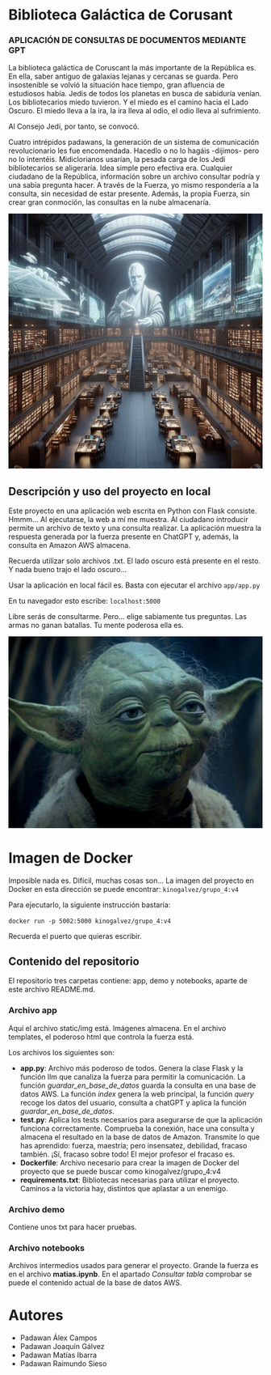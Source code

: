 # Biblioteca Galáctica de Corusant
### APLICACIÓN DE CONSULTAS DE DOCUMENTOS MEDIANTE GPT

La biblioteca galáctica de Coruscant la más importante de la República es. En ella, saber antiguo de galaxias lejanas y cercanas se guarda. Pero insostenible se volvió la situación hace tiempo, gran afluencia de estudiosos había. Jedis de todos los planetas en busca de sabiduría venían. Los bibliotecarios miedo tuvieron. Y el miedo es el camino hacia el Lado Oscuro. El miedo lleva a la ira, la ira lleva al odio, el odio lleva al sufrimiento. 

Al Consejo Jedi, por tanto, se convocó.

Cuatro intrépidos padawans, la generación de un sistema de comunicación revolucionario les fue encomendada. Hacedlo o no lo hagáis -dijimos- pero no lo intentéis.  Midiclorianos usarían, la pesada carga de los Jedi bibliotecarios se aligeraría. Idea simple pero efectiva era. Cualquier ciudadano de la República, información sobre un archivo consultar podría y una sabia pregunta hacer. A través de la Fuerza, yo mismo respondería a la consulta, sin necesidad de estar presente. Además, la propia Fuerza, sin crear gran conmoción, las consultas en la nube almacenaría.

![Biblioteca](./app/static/img/biblioteca.jpeg)

## Descripción y uso del proyecto en local

Este proyecto en una aplicación web escrita en Python con Flask consiste. Hmmm... Al ejecutarse, la web a mí me muestra. Al ciudadano introducir permite un archivo de texto y una consulta realizar. La aplicación muestra la respuesta generada por la fuerza presente en ChatGPT y, además, la consulta en Amazon AWS almacena.

Recuerda utilizar solo archivos .txt. El lado oscuro está presente en el resto. Y nada bueno trajo el lado oscuro...

Usar la aplicación en local fácil es. Basta con ejecutar el archivo 
<code>app/app.py</code>

En tu navegador esto escribe: <code>localhost:5000</code>

Libre serás de consultarme. Pero... elige sabiamente tus preguntas. Las armas no ganan batallas. Tu mente poderosa ella es.

![Biblioteca](./app/static/img/yoda.webp)


# Imagen de Docker

Imposible nada es. Difícil, muchas cosas son... La imagen del proyecto en Docker en esta dirección se puede encontrar:
<code>kinogalvez/grupo_4:v4</code>

Para ejecutarlo, la siguiente instrucción bastaría:

<code>docker run -p 5002:5000 kinogalvez/grupo_4:v4</code>

Recuerda el puerto que quieras escribir.

## Contenido del repositorio
El repositorio tres carpetas contiene: app, demo y notebooks, aparte de este archivo README.md.

### Archivo app

Aquí el archivo static/img está. Imágenes almacena.
En el archivo templates, el poderoso html que controla la fuerza está.
 
Los archivos los siguientes son:
- __app.py__: Archivo más poderoso de todos. Genera la clase Flask y la función llm que canaliza la fuerza para permitir la comunicación. La función *guardar_en_base_de_datos* guarda la consulta en una base de datos AWS. La función *index* genera la web principal, la función *query* recoge los datos del usuario, consulta a chatGPT y aplica la función *guardar_en_base_de_datos*.
- __test.py__: Aplica los tests necesarios para asegurarse de que la aplicación funciona correctamente. Comprueba la conexión, hace una consulta y almacena el resultado en la base de datos de Amazon. Transmite lo que has aprendido: fuerza, maestría; pero insensatez, debilidad, fracaso también. ¡Sí, fracaso sobre todo! El mejor profesor el fracaso es. 
- __Dockerfile__: Archivo necesario para crear la imagen de Docker del proyecto que se puede buscar como kinogalvez/grupo_4:v4
- __requirements.txt__: Bibliotecas necesarias para utilizar el proyecto. Caminos a la victoria hay, distintos que aplastar a un enemigo.

### Archivo demo
Contiene unos txt para hacer pruebas.

### Archivo notebooks
Archivos intermedios usados para generar el proyecto. Grande la fuerza es en el archivo __matias.ipynb__. En el apartado *Consultar tabla* comprobar se puede el contenido actual de la base de datos AWS.


# Autores

- Padawan Álex Campos
- Padawan Joaquín Gálvez
- Padawan Matías Ibarra
- Padawan Raimundo Sieso
